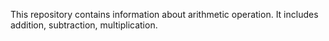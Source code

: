 This repository contains information about arithmetic operation. It includes addition, subtraction, multiplication.
